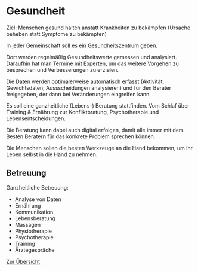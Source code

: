 # Gesundheit

Ziel: Menschen gesund halten anstatt Krankheiten zu bekämpfen (Ursache beheben statt Symptome zu bekämpfen)

In jeder Gemeinschaft soll es ein Gesundheitszentrum geben.

Dort werden regelmäßig Gesundheitswerte gemessen und analysiert. Daraufhin hat man Termine mit Experten, um das weitere Vorgehen zu besprechen und Verbesserungen zu erzielen.

Die Daten werden optimalerweise automatisch erfasst (Aktivität, Gewichtsdaten, Aussscheidungen analysieren) und für den Berater freigegeben, der dann bei Veränderungen eingreifen kann.

Es soll eine ganzheitliche (Lebens-) Beratung stattfinden. Vom Schlaf über Training & Ernährung zur Konfliktbratung, Psychotherapie und Lebensentscheidungen. 

Die Beratung kann dabei auch digital erfolgen, damit alle immer mit dem Besten Beratern für das konkrete Problem sprechen können.

Die Menschen sollen die besten Werkzeuge an die Hand bekommen, um ihr Leben selbst in die Hand zu nehmen.

## Betreuung

Ganzheitliche Betreuung:

- Analyse von Daten
- Ernährung
- Kommunikation
- Lebensberatung
- Massagen
- Physiotherapie
- Psychotherapie
- Training
- Ärztegespräche

[Zur Übersicht](./masterplan.md)
